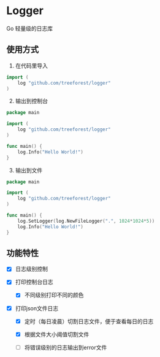 # Logger
Go 轻量级的日志库

## 使用方式

1. 在代码里导入

```go
import (
	log "github.com/treeforest/logger"
)
```

2. 输出到控制台

```go
package main

import (
	log "github.com/treeforest/logger"
)

func main() {
	log.Info("Hello World!")
}
```

3. 输出到文件

```go
package main

import (
	log "github.com/treeforest/logger"
)

func main() {   
	log.SetLogger(log.NewFileLogger(".", 1024*1024*5))
	log.Info("Hello World!")
}
```



## 功能特性

- [x] 日志级别控制

- [x] 打印控制台日志

  - [x] 不同级别打印不同的颜色
- [x] 打印json文件日志
  - [x] 定时（每日凌晨）切割日志文件，便于查看每日的日志
  - [x] 根据文件大小阈值切割文件
  - [ ] 将错误级别的日志输出到error文件


